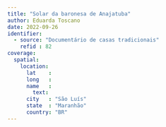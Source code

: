 ```yaml
---
title: "Solar da baronesa de Anajatuba"
author: Eduarda Toscano
date: 2022-09-26
identifier:
  - source: "Documentário de casas tradicionais"
    refid : 82
coverage:
  spatial:
    location:
      lat    :
      long   :
      name   :
        text:
      city   : "São Luís"
      state  : "Maranhão"
      country: "BR"
---
```


